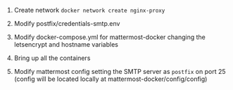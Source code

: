 

1. Create network
`docker network create nginx-proxy`

2. Modify postfix/credentials-smtp.env

3. Modify docker-compose.yml for mattermost-docker changing the letsencrypt and hostname variables

4. Bring up all the containers

5. Modify mattermost config setting the SMTP server as `postfix` on port 25 (config will be located locally at mattermost-docker/config/config)